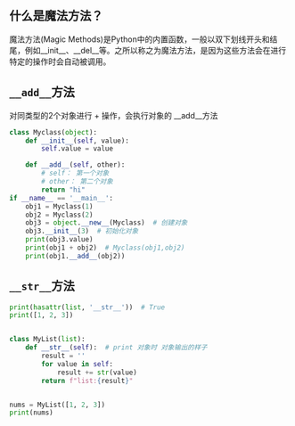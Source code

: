 ## 什么是魔法方法？

魔法方法(Magic Methods)是Python中的内置函数，一般以双下划线开头和结尾，例如__init__、__del__等。之所以称之为魔法方法，是因为这些方法会在进行特定的操作时会自动被调用。

## `__add__`方法

对同类型的2个对象进行 + 操作，会执行对象的 __add__方法

```python
class Myclass(object):
    def __init__(self, value):
        self.value = value

    def __add__(self, other):
        # self： 第一个对象
        # other： 第二个对象
        return "hi"
if __name__ == '__main__':
    obj1 = Myclass(1)
    obj2 = Myclass(2)
    obj3 = object.__new__(Myclass)  # 创建对象
    obj3.__init__(3)  # 初始化对象
    print(obj3.value)
    print(obj1 + obj2)  # Myclass(obj1,obj2)
    print(obj1.__add__(obj2))
```

## `__str__`方法

```python
print(hasattr(list, '__str__'))  # True
print([1, 2, 3])


class MyList(list):
    def __str__(self):  # print 对象时 对象输出的样子
        result = ''
        for value in self:
            result += str(value)
        return f"list:{result}"


nums = MyList([1, 2, 3])
print(nums)

```

